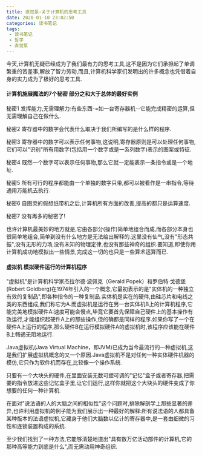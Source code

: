 ```yaml
---
title: 直觉泵-关于计算机的思考工具
date: 2020-01-10 23:02:50
categories: 读书笔记
tags:
 - 读书笔记
 - 哲学
 - 直觉泵
---
```

今天,计算机无疑已经成为了我们最有力的思考工具,这不是因为它们承担起了单调繁重的苦差事,解放了智力劳动,而且,计算机科学家们发明出的许多概念也凭借着自身的实力成为了极好的思考工具.

<!--more-->

#### 计算机施展魔法的7个秘密  部分之和大于总体的最好实例

秘密1 发挥能力,无需理解力:有些东西-=如一台寄存器机--它能完成精密的运算,但无需理解自己在做什么.

秘密2 寄存器中的数字会代表什么取决于我们所编写的是什么样的程序.

秘密3 寄存器中的数字可以表示任何事物,这说明,寄存器原则是可以处理任何事物,它们可以"识别"所有用数字(包括用一个数字或是一系列数字)表示的图案或特征.

秘密4 既然一个数字可以表示任何事物,那么它就一定能表示一条指令或是一个地址.

秘密5 所有可行的程序都能由一个单独的数字只带,都可以被看作是一串指令,等待通用万能机去执行.

秘密6 自图灵的假想纸带机之后,计算机所有方面的改善,提高的都只是运算速度.

秘密7 没有再多的秘密了!

也许计算机最美妙的地方就是,它由各部分(操作)简单地组合而成,而各部分本身也很简单地组合,简单到没有什么地方是无法给出解释的.这里没有仙气,没有"形态共振",没有无形的力场,没有未知的物理定律,也没有那些神奇的组织.要知道,即使你用计算机成功地模拟出一些情景,完成这一切的也只是一些算术运算而已.

#### 虚拟机  模拟硬件运行的计算机程序

"虚拟机"是计算机科学家杰拉尔德·波佩克（Gerald Popek）和罗伯特·戈德堡(Robert Goldberg)在1974年引入的一个概念,它最初表示的是"实体机的一种独立有效的复制品",即各种指令的一种复制品.实体机是实在的硬件,由硅芯片和电线之类的东西组成,我们称它为A.而虚拟机是运行在另一台实体机B上的计算机程序,它能完美地模拟硬件A:速度可能会慢点,毕竟它要首先保障自己硬件上的基本操作有效运行,才能组织起硬件A上的那些操作,但的确都是同样的程序.如果你写了一个在硬件A上运行的程序,那么硬件B在运行模拟硬件A的虚拟机时,该程序应该能在硬件B上畅通无阻地运行.

Java虚拟机(Java Virtual Machine，即JVM)已成为当今最流行的一种虚拟机,这是我们扩展虚拟机概念的又一个原因.Java虚拟机不是对任何一种实体硬件机器的模仿,它只作为软件机而存在,比较像一个操作系统.

只要有一个大块头的硬件,在里面安装无数可塑可调的"记忆"盒子或者寄存器,把需要的指令放进这些记忆盒子里,让它们运行,这样你就把这个大块头的硬件变成了你想要的任何一种计算机.

在面对"说法语的人的大脑之间的相似性"这个问题时,排除解剖学上那些显著的差异,也许利用虚拟机的例子能为我们展示出一种最好的解释:所有说法语的人都具备某种版本的法语虚拟机,它藏身于他们大脑数以亿计的寄存器中,是一套由细微的习性和连锁装置构成的系统.

至少我们找到了一种方法,它能够清楚地道出"具有数万亿活动部件的计算机,它的那种高等能力到底是什么",而无需动用神奇组织.
